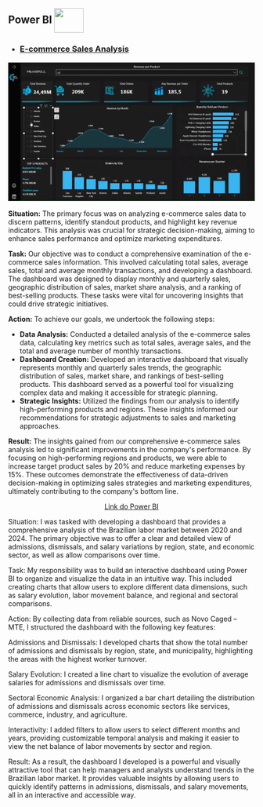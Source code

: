 ## **Power BI**  <img align="center" height="50" width="60" src="https://raw.githubusercontent.com/microsoft/PowerBI-Icons/2bf1c982fb24528eee1559a96a25eb534c175cfd/SVG/Power-BI.svg" />
* ### [**E-commerce Sales Analysis**](https://github.com/fabioolivei/Power_BI/blob/main/README.md)

<div align="center">

![Descrição do GIF](https://github.com/fabioolivei/Power_BI/blob/main/E-commerce%20Sales%20Analysis/E-commerce%20Sales%20Analysis..gif)

</div>

**Situation:** The primary focus was on analyzing e-commerce sales data to discern patterns, identify standout products, and highlight key revenue indicators. This analysis was crucial for strategic decision-making, aiming to enhance sales performance and optimize marketing expenditures.

**Task:** Our objective was to conduct a comprehensive examination of the e-commerce sales information. This involved calculating total sales, average sales, total and average monthly transactions, and developing a dashboard. The dashboard was designed to display monthly and quarterly sales, geographic distribution of sales, market share analysis, and a ranking of best-selling products. These tasks were vital for uncovering insights that could drive strategic initiatives.

**Action:** To achieve our goals, we undertook the following steps:
- **Data Analysis:** Conducted a detailed analysis of the e-commerce sales data, calculating key metrics such as total sales, average sales, and the total and average number of monthly transactions.
- **Dashboard Creation:** Developed an interactive dashboard that visually represents monthly and quarterly sales trends, the geographic distribution of sales, market share, and rankings of best-selling products. This dashboard served as a powerful tool for visualizing complex data and making it accessible for strategic planning.
- **Strategic Insights:** Utilized the findings from our analysis to identify high-performing products and regions. These insights informed our recommendations for strategic adjustments to sales and marketing approaches.

**Result:** The insights gained from our comprehensive e-commerce sales analysis led to significant improvements in the company's performance. By focusing on high-performing regions and products, we were able to increase target product sales by 20% and reduce marketing expenses by 15%. These outcomes demonstrate the effectiveness of data-driven decision-making in optimizing sales strategies and marketing expenditures, ultimately contributing to the company's bottom line.

<div align="center">

[Link do Power BI](https://app.powerbi.com/view?r=eyJrIjoiMzE5MmI4YTktMTg5ZC00ZDVlLTk5ZmItZmE1NWJhZTA1ZTQ1IiwidCI6ImIwM2UxZjQwLWJmZmQtNDVlOS1hNDk2LTg0NzUwODU2NmM5YiJ9.pbi)

</div>

Situation: I was tasked with developing a dashboard that provides a comprehensive analysis of the Brazilian labor market between 2020 and 2024. The primary objective was to offer a clear and detailed view of admissions, dismissals, and salary variations by region, state, and economic sector, as well as allow comparisons over time.

Task: My responsibility was to build an interactive dashboard using Power BI to organize and visualize the data in an intuitive way. This included creating charts that allow users to explore different data dimensions, such as salary evolution, labor movement balance, and regional and sectoral comparisons.

Action: By collecting data from reliable sources, such as Novo Caged – MTE, I structured the dashboard with the following key features:

Admissions and Dismissals: I developed charts that show the total number of admissions and dismissals by region, state, and municipality, highlighting the areas with the highest worker turnover.

Salary Evolution: I created a line chart to visualize the evolution of average salaries for admissions and dismissals over time.

Sectoral Economic Analysis: I organized a bar chart detailing the distribution of admissions and dismissals across economic sectors like services, commerce, industry, and agriculture.

Interactivity: I added filters to allow users to select different months and years, providing customizable temporal analysis and making it easier to view the net balance of labor movements by sector and region.

Result: As a result, the dashboard I developed is a powerful and visually attractive tool that can help managers and analysts understand trends in the Brazilian labor market. It provides valuable insights by allowing users to quickly identify patterns in admissions, dismissals, and salary movements, all in an interactive and accessible way.

